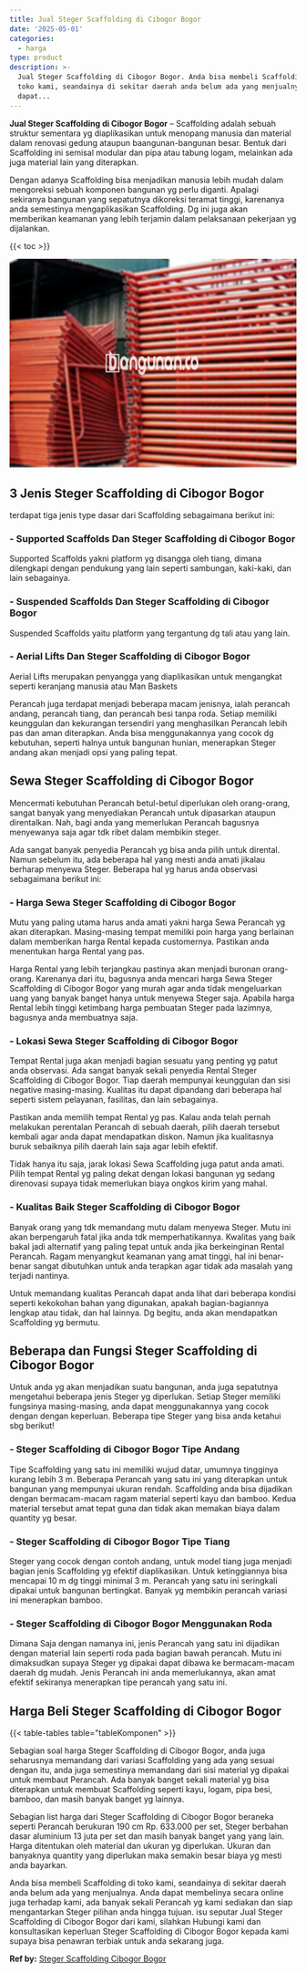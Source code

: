```yaml
---
title: Jual Steger Scaffolding di Cibogor Bogor
date: '2025-05-01'
categories:
  - harga
type: product
description: >-
  Jual Steger Scaffolding di Cibogor Bogor. Anda bisa membeli Scaffolding di
  toko kami, seandainya di sekitar daerah anda belum ada yang menjualnya. Anda
  dapat...
---
```


**Jual Steger Scaffolding di Cibogor Bogor** – Scaffolding adalah sebuah struktur sementara yg diaplikasikan untuk menopang manusia dan material dalam renovasi gedung ataupun baangunan-bangunan besar. Bentuk dari Scaffolding ini semisal modular dan pipa atau tabung logam, melainkan ada juga material lain yang diterapkan.

Dengan adanya Scaffolding bisa menjadikan manusia lebih mudah dalam mengoreksi sebuah komponen bangunan yg perlu diganti. Apalagi sekiranya bangunan yang sepatutnya dikoreksi teramat tinggi, karenanya anda semestinya mengaplikasikan Scaffolding. Dg ini juga akan memberikan keamanan yang lebih terjamin dalam pelaksanaan pekerjaan yg dijalankan.

{{< toc >}}

![Jual Steger Scaffolding di Cibogor Bogor](/images/sewa-scaffolding-steger-16.png)

## 3 Jenis Steger Scaffolding di Cibogor Bogor

terdapat tiga jenis type dasar dari Scaffolding sebagaimana berikut ini:

### \- Supported Scaffolds Dan Steger Scaffolding di Cibogor Bogor

Supported Scaffolds yakni platform yg disangga oleh tiang, dimana dilengkapi dengan pendukung yang lain seperti sambungan, kaki-kaki, dan lain sebagainya.

### \- Suspended Scaffolds Dan Steger Scaffolding di Cibogor Bogor

Suspended Scaffolds yaitu platform yang tergantung dg tali atau yang lain.

### \- Aerial Lifts Dan Steger Scaffolding di Cibogor Bogor

Aerial Lifts merupakan penyangga yang diaplikasikan untuk mengangkat seperti keranjang manusia atau Man Baskets

Perancah juga terdapat menjadi beberapa macam jenisnya, ialah perancah andang, perancah tiang, dan perancah besi tanpa roda. Setiap memiliki keunggulan dan kekurangan tersendiri yang menghasilkan Perancah lebih pas dan aman diterapkan. Anda bisa menggunakannya yang cocok dg kebutuhan, seperti halnya untuk bangunan hunian, menerapkan Steger andang akan menjadi opsi yang paling tepat.

## Sewa Steger Scaffolding di Cibogor Bogor

Mencermati kebutuhan Perancah betul-betul diperlukan oleh orang-orang, sangat banyak yang menyediakan Perancah untuk dipasarkan ataupun direntalkan. Nah, bagi anda yang memerlukan Perancah bagusnya menyewanya saja agar tdk ribet dalam membikin steger.

Ada sangat banyak penyedia Perancah yg bisa anda pilih untuk dirental. Namun sebelum itu, ada beberapa hal yang mesti anda amati jikalau berharap menyewa Steger. Beberapa hal yg harus anda observasi sebagaimana berikut ini:

### \- Harga Sewa Steger Scaffolding di Cibogor Bogor

Mutu yang paling utama harus anda amati yakni harga Sewa Perancah yg akan diterapkan. Masing-masing tempat memiliki poin harga yang berlainan dalam memberikan harga Rental kepada customernya. Pastikan anda menentukan harga Rental yang pas.

Harga Rental yang lebih terjangkau pastinya akan menjadi buronan orang-orang. Karenanya dari itu, bagusnya anda mencari harga Sewa Steger Scaffolding di Cibogor Bogor yang murah agar anda tidak mengeluarkan uang yang banyak banget hanya untuk menyewa Steger saja. Apabila harga Rental lebih tinggi ketimbang harga pembuatan Steger pada lazimnya, bagusnya anda membuatnya saja.

### \- Lokasi Sewa Steger Scaffolding di Cibogor Bogor

Tempat Rental juga akan menjadi bagian sesuatu yang penting yg patut anda observasi. Ada sangat banyak sekali penyedia Rental Steger Scaffolding di Cibogor Bogor. Tiap daerah mempunyai keunggulan dan sisi negative masing-masing. Kualitas itu dapat dipandang dari beberapa hal seperti sistem pelayanan, fasilitas, dan lain sebagainya.

Pastikan anda memilih tempat Rental yg pas. Kalau anda telah pernah melakukan perentalan Perancah di sebuah daerah, pilih daerah tersebut kembali agar anda dapat mendapatkan diskon. Namun jika kualitasnya buruk sebaiknya pilih daerah lain saja agar lebih efektif.

Tidak hanya itu saja, jarak lokasi Sewa Scaffolding juga patut anda amati. Pilih tempat Rental yg paling dekat dengan lokasi bangunan yg sedang direnovasi supaya tidak memerlukan biaya ongkos kirim yang mahal.

### \- Kualitas Baik Steger Scaffolding di Cibogor Bogor

Banyak orang yang tdk memandang mutu dalam menyewa Steger. Mutu ini akan berpengaruh fatal jika anda tdk memperhatikannya. Kwalitas yang baik bakal jadi alternatif yang paling tepat untuk anda jika berkeinginan Rental Perancah. Ragam menyangkut keamanan yang amat tinggi, hal ini benar-benar sangat dibutuhkan untuk anda terapkan agar tidak ada masalah yang terjadi nantinya.

Untuk memandang kualitas Perancah dapat anda lihat dari beberapa kondisi seperti kekokohan bahan yang digunakan, apakah bagian-bagiannya lengkap atau tidak, dan hal lainnya. Dg begitu, anda akan mendapatkan Scaffolding yg bermutu.

## Beberapa dan Fungsi Steger Scaffolding di Cibogor Bogor

Untuk anda yg akan menjadikan suatu bangunan, anda juga sepatutnya mengetahui beberapa jenis Steger yg diperlukan. Setiap Steger memiliki fungsinya masing-masing, anda dapat menggunakannya yang cocok dengan dengan keperluan. Beberapa tipe Steger yang bisa anda ketahui sbg berikut!

### \- Steger Scaffolding di Cibogor Bogor Tipe Andang

Tipe Scaffolding yang satu ini memiliki wujud datar, umumnya tingginya kurang lebih 3 m. Beberapa Perancah yang satu ini yang diterapkan untuk bangunan yang mempunyai ukuran rendah. Scaffolding anda bisa dijadikan dengan bermacam-macam ragam material seperti kayu dan bamboo. Kedua material tersebut amat tepat guna dan tidak akan memakan biaya dalam quantity yg besar.

### \- Steger Scaffolding di Cibogor Bogor Tipe Tiang

Steger yang cocok dengan contoh andang, untuk model tiang juga menjadi bagian jenis Scaffolding yg efektif diaplikasikan. Untuk ketinggiannya bisa mencapai 10 m dg tinggi minimal 3 m. Perancah yang satu ini seringkali dipakai untuk bangunan bertingkat. Banyak yg membikin perancah variasi ini menerapkan bamboo.

### \- Steger Scaffolding di Cibogor Bogor Menggunakan Roda

Dimana Saja dengan namanya ini, jenis Perancah yang satu ini dijadikan dengan material lain seperti roda pada bagian bawah perancah. Mutu ini dimaksudkan supaya Steger yg dipakai dapat dibawa ke bermacam-macam daerah dg mudah. Jenis Perancah ini anda memerlukannya, akan amat efektif sekiranya menerapkan tipe perancah yang satu ini.

## Harga Beli Steger Scaffolding di Cibogor Bogor

{{< table-tables table="tableKomponen" >}}

Sebagian soal harga Steger Scaffolding di Cibogor Bogor, anda juga seharusnya memandang dari variasi Scaffolding yang ada yang sesuai dengan itu, anda juga semestinya memandang dari sisi material yg dipakai untuk membaut Perancah. Ada banyak banget sekali material yg bisa diterapkan untuk membuat Scaffolding seperti kayu, logam, pipa besi, bamboo, dan masih banyak banget yg lainnya.

Sebagian list harga dari Steger Scaffolding di Cibogor Bogor beraneka seperti Perancah berukuran 190 cm Rp. 633.000 per set, Steger berbahan dasar aluminium 13 juta per set dan masih banyak banget yang yang lain. Harga ditentukan oleh material dan ukuran yg diperlukan. Ukuran dan banyaknya quantity yang diperlukan maka semakin besar biaya yg mesti anda bayarkan.

Anda bisa membeli Scaffolding di toko kami, seandainya di sekitar daerah anda belum ada yang menjualnya. Anda dapat membelinya secara online juga terhadap kami, ada banyak sekali Perancah yg kami sediakan dan siap mengantarkan Steger pilihan anda hingga tujuan. isu seputar Jual Steger Scaffolding di Cibogor Bogor dari kami, silahkan Hubungi kami dan konsultasikan keperluan Steger Scaffolding di Cibogor Bogor kepada kami supaya bisa penawran terbiak untuk anda sekarang juga.

**Ref by:** [Steger Scaffolding Cibogor Bogor](https://id.wikipedia.org/wiki/Steger)
